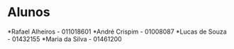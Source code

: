 # Alunos

*Rafael Alheiros - 011018601
*André Crispim  - 01008087
*Lucas de Souza - 01432155
*Maria da Silva - 01461200